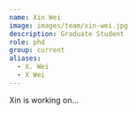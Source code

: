 ```yaml
---
name: Xin Wei
image: images/team/xin-wei.jpg
description: Graduate Student
role: phd
group: current
aliases:
  - X. Wei
  - X Wei
---
```


Xin is working on...
